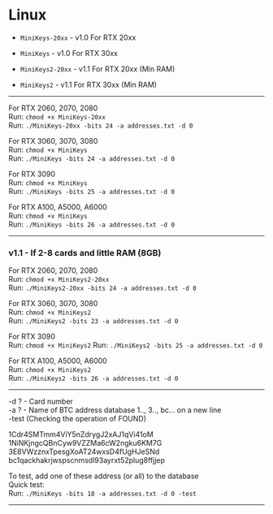 # Linux

- ```MiniKeys-20xx``` - v1.0 For RTX 20xx</br>
- ```MiniKeys``` - v1.0 For RTX 30xx

- ```MiniKeys2-20xx``` - v1.1 For RTX 20xx (Min RAM)</br>
- ```MiniKeys2``` - v1.1 For RTX 30xx (Min RAM)
<hr>


For RTX 2060, 2070, 2080</br>
Run: ```chmod +x MiniKeys-20xx```</br>
Run: ```./MiniKeys-20xx -bits 24 -a addresses.txt -d 0```

For RTX 3060, 3070, 3080</br>
Run: ```chmod +x MiniKeys```</br>
Run: ```./MiniKeys -bits 24 -a addresses.txt -d 0```

For RTX 3090</br>
Run: ```chmod +x MiniKeys```</br>
Run: ```./MiniKeys -bits 25 -a addresses.txt -d 0```

For RTX A100, A5000, A6000</br>
Run: ```chmod +x MiniKeys```</br>
Run: ```./MiniKeys -bits 26 -a addresses.txt -d 0```
<hr>

### v1.1 - If 2-8 cards and little RAM (8GB)

For RTX 2060, 2070, 2080</br>
Run: ```chmod +x MiniKeys2-20xx```</br>
Run: ```./MiniKeys2-20xx -bits 24 -a addresses.txt -d 0```

For RTX 3060, 3070, 3080</br>
Run: ```chmod +x MiniKeys2```</br>
Run: ```./MiniKeys2 -bits 23 -a addresses.txt -d 0```

For RTX 3090</br>
Run: ```chmod +x MiniKeys2```
Run: ```./MiniKeys2 -bits 25 -a addresses.txt -d 0```

For RTX A100, A5000, A6000</br>
Run: ```chmod +x MiniKeys2```</br>
Run: ```./MiniKeys2 -bits 26 -a addresses.txt -d 0```
<hr>

-d ? - Card number</br>
-a ? - Name of BTC address database 1.., 3.., bc... on a new line</br>
-test (Checking the operation of FOUND)

1Cdr4SMTmm4ViY5nZdrygJ2xAJ1qVi41oM</br>
1NiNKjngcQBnCyw9VZZMa6cW2ngku6KM7G</br>
3E8VWzznxTpesgXoAT24wxsD4fUgHJeSNd</br>
bc1qackhakrjwspscnmsdl93ayrxt52plug8ffjjep

To test, add one of these address (or all) to the database</br>
Quick test:</br>
Run: ```./MiniKeys -bits 18 -a addresses.txt -d 0 -test```
<hr>
